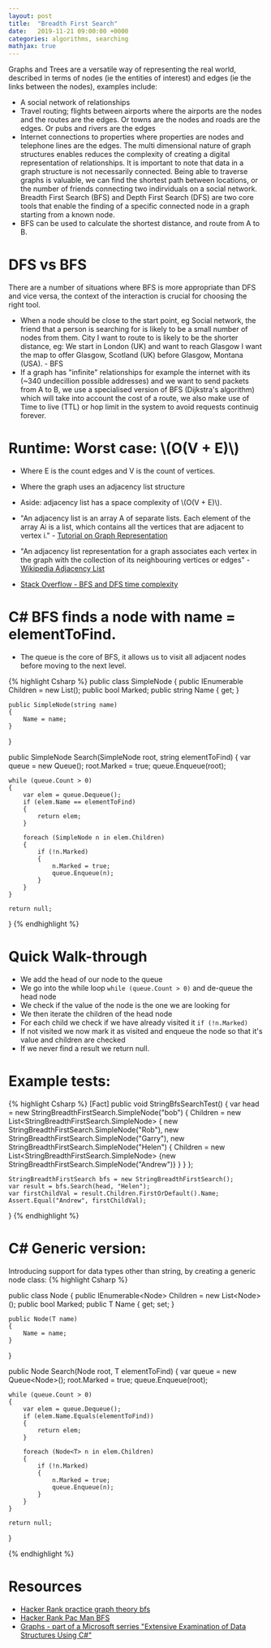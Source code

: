 ```yaml
---
layout: post
title:  "Breadth First Search"
date:   2019-11-21 09:00:00 +0000
categories: algorithms, searching
mathjax: true
---
```

Graphs and Trees are a versatile way of representing the real world, described in terms of nodes (ie the entities of interest) and edges (ie the links between the nodes), examples include:
* A social network of relationships
* Travel routing; flights between airports where the airports are the nodes and the routes are the edges. Or towns are the nodes and roads are the edges. Or pubs and rivers are the edges
* Internet connections to properties where properties are nodes and telephone lines are the edges.
The multi dimensional nature of graph structures enables reduces the complexity of creating a digital representation of relationships. It is important to note that data in a graph structure is not necessarily connected. 
Being able to traverse graphs is valuable, we can find the shortest path between locations, or the number of friends connecting two indirviduals on a social network.
Breadth First Search (BFS) and Depth First Search (DFS) are two core tools that enable the finding of a specific connected node in a graph starting from a known node.
* BFS can be used to calculate the shortest distance, and route from A to B.
# DFS vs BFS
There are a number of situations where BFS is more appropriate than DFS and vice versa, the context of the interaction is crucial for choosing the right tool.
* When a node should be close to the start point, eg Social network, the friend that a person is searching for is likely to be a small number of nodes from them. City I want to route to is likely to be the shorter distance, eg: We start in London (UK) and want to reach Glasgow I want the map to offer Glasgow, Scotland (UK) before Glasgow, Montana (USA). - BFS
* If a graph has "infinite" relationships for example the internet with its (~340 undecillion possible addresses) and we want to send packets from A to B, we use a specialised version of BFS (Dijkstra's algorithm) which will take into account the cost of a route, we also make use of Time to live (TTL) or hop limit in the system to avoid requests continuig forever.
 

# Runtime: Worst case: \\(O(V + E)\\)
* Where E is the count edges and V is the count of vertices.
* Where the graph uses an adjacency list structure
* Aside: adjacency list has a space complexity of \\(O(V + E)\\).
* "An adjacency list is an array A of separate lists. Each element of the array Ai is a list, which contains all the vertices that are adjacent to vertex i." - [Tutorial on Graph Representation](https://www.hackerearth.com/practice/algorithms/graphs/graph-representation/tutorial)
* "An adjacency list representation for a graph associates each vertex in the graph with the collection of its neighbouring vertices or edges" - [Wikipedia Adjacency List](https://en.wikipedia.org/wiki/Adjacency_list)

* [Stack Overflow - BFS and DFS time complexity](https://stackoverflow.com/questions/11468621/why-is-the-time-complexity-of-both-dfs-and-bfs-o-v-e)

# C# BFS finds a node with name = elementToFind.
* The queue is the core of BFS, it allows us to visit all adjacent nodes before moving to the next level.

{% highlight Csharp %}
public class SimpleNode
{
	public IEnumerable<SimpleNode> Children = new List<SimpleNode>();
	public bool Marked;
	public string Name { get; }

	public SimpleNode(string name)
	{
		Name = name;
	}
}

public SimpleNode Search(SimpleNode root, string elementToFind)
{
	var queue = new Queue<SimpleNode>();
	root.Marked = true;
	queue.Enqueue(root);

	while (queue.Count > 0)
	{
		var elem = queue.Dequeue();
		if (elem.Name == elementToFind)
		{
			return elem;
		}

		foreach (SimpleNode n in elem.Children)
		{
			if (!n.Marked)
			{
				n.Marked = true;
				queue.Enqueue(n);
			}
		}
	}

	return null;
}
{% endhighlight %}

# Quick Walk-through
* We add the head of our node to the queue
* We go into the while loop `while (queue.Count > 0)` and de-queue the head node
* We check if the value of the node is the one we are looking for
* We then iterate the children of the head node
* For each child we check if we have already visited it `if (!n.Marked)`
* If not visited we now mark it as visited and enqueue the node so that it's value and children are checked
* If we never find a result we return null.

# Example tests:
{% highlight Csharp %}
[Fact]
public void StringBfsSearchTest()
{
	var head = new StringBreadthFirstSearch.SimpleNode("bob")
	{
		Children = new List<StringBreadthFirstSearch.SimpleNode>
		{
			new StringBreadthFirstSearch.SimpleNode("Rob"),
			new StringBreadthFirstSearch.SimpleNode("Garry"),
			new StringBreadthFirstSearch.SimpleNode("Helen")
			{
				Children = new List<StringBreadthFirstSearch.SimpleNode>
					{new StringBreadthFirstSearch.SimpleNode("Andrew")}
			}
		}
	};

	StringBreadthFirstSearch bfs = new StringBreadthFirstSearch();
	var result = bfs.Search(head, "Helen");
	var firstChildVal = result.Children.FirstOrDefault().Name;
	Assert.Equal("Andrew", firstChildVal);
}
{% endhighlight %}


# C# Generic version:
Introducing support for data types other than string, by creating a generic node class:
{% highlight Csharp %}

public class Node<T>
{
	public IEnumerable<Node<T>> Children = new List<Node<T>>();
	public bool Marked;
	public T Name { get; set; }

	public Node(T name)
	{
		Name = name;
	}
}

public Node<T> Search<T>(Node<T> root, T elementToFind)
{
	var queue = new Queue<Node<T>>();
	root.Marked = true;
	queue.Enqueue(root);

	while (queue.Count > 0)
	{
		var elem = queue.Dequeue();
		if (elem.Name.Equals(elementToFind))
		{
			return elem;
		}

		foreach (Node<T> n in elem.Children)
		{
			if (!n.Marked)
			{
				n.Marked = true;
				queue.Enqueue(n);
			}
		}
	}

	return null;
}

{% endhighlight %}




# Resources
* [Hacker Rank practice graph theory bfs](https://www.hackerrank.com/challenges/linkedin-practice-graph-theory-bfs)
* [Hacker Rank Pac Man BFS](https://www.hackerrank.com/challenges/pacman-bfs)
* [Graphs - part of a Microsoft serries "Extensive Examination of Data Structures Using C#"](https://docs.microsoft.com/en-us/previous-versions/ms379574(v=vs.80))
